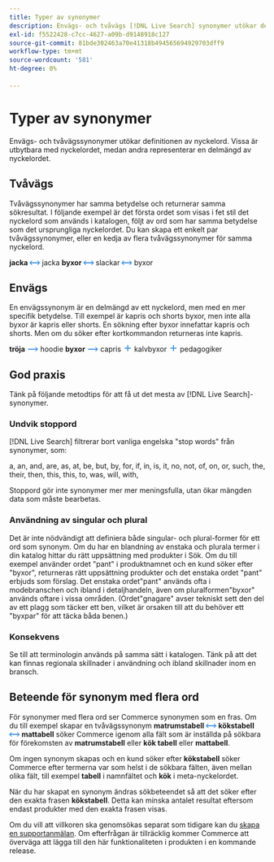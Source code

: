 ```yaml
---
title: Typer av synonymer
description: Envägs- och tvåvägs [!DNL Live Search] synonymer utökar definitionen av nyckelord.
exl-id: f5522428-c7cc-4627-a09b-d9148918c127
source-git-commit: 81bde302463a70e41318b494565694929703dff9
workflow-type: tm+mt
source-wordcount: '581'
ht-degree: 0%

---
```


# Typer av synonymer

Envägs- och tvåvägssynonymer utökar definitionen av nyckelord. Vissa är utbytbara med nyckelordet, medan andra representerar en delmängd av nyckelordet.

## Tvåvägs

Tvåvägssynonymer har samma betydelse och returnerar samma sökresultat. I följande exempel är det första ordet som visas i fet stil det nyckelord som används i katalogen, följt av ord som har samma betydelse som det ursprungliga nyckelordet. Du kan skapa ett enkelt par tvåvägssynonymer, eller en kedja av flera tvåvägssynonymer för samma nyckelord.

**jacka** ![Tvåvägsväljare](assets/btn-two-way.png) jacka
**byxor** ![Tvåvägsväljare](assets/btn-two-way.png) slackar ![Tvåvägsväljare](assets/btn-two-way.png) byxor

## Envägs

En envägssynonym är en delmängd av ett nyckelord, men med en mer specifik betydelse. Till exempel är kapris och shorts byxor, men inte alla byxor är kapris eller shorts. En sökning efter byxor innefattar kapris och shorts. Men om du söker efter kortkommandon returneras inte kapris.

**tröja** ![Envägsväljare](assets/btn-one-way.png) hoodie
**byxor** ![Envägsväljare](assets/btn-one-way.png) capris ![Flera enkelriktade väljare](assets/btn-multiple-one-way.png) kalvbyxor ![Flera enkelriktade väljare](assets/btn-multiple-one-way.png) pedagogiker

## God praxis

Tänk på följande metodtips för att få ut det mesta av [!DNL Live Search]-synonymer.

### Undvik stoppord

[!DNL Live Search] filtrerar bort vanliga engelska &quot;stop words&quot; från synonymer, som:

a, an, and, are, as, at, be, but, by, for, if, in, is, it, no, not, of, on, or, such, the, their, then, this, this, to, was, will, with,

Stoppord gör inte synonymer mer mer meningsfulla, utan ökar mängden data som måste bearbetas.

### Användning av singular och plural

Det är inte nödvändigt att definiera både singular- och plural-former för ett ord som synonym. Om du har en blandning av enstaka och plurala termer i din katalog hittar du rätt uppsättning med produkter i Sök. Om du till exempel använder ordet &quot;pant&quot; i produktnamnet och en kund söker efter &quot;byxor&quot;, returneras rätt uppsättning produkter och det enstaka ordet &quot;pant&quot; erbjuds som förslag. Det enstaka ordet&quot;pant&quot; används ofta i modebranschen och ibland i detaljhandeln, även om pluralformen&quot;byxor&quot; används oftare i vissa områden. (Ordet&quot;gnagare&quot; avser tekniskt sett den del av ett plagg som täcker ett ben, vilket är orsaken till att du behöver ett &quot;byxpar&quot; för att täcka båda benen.)

### Konsekvens

Se till att terminologin används på samma sätt i katalogen. Tänk på att det kan finnas regionala skillnader i användning och ibland skillnader inom en bransch.

## Beteende för synonym med flera ord

För synonymer med flera ord ser Commerce synonymen som en fras. Om du till exempel skapar en tvåvägssynonym **matrumstabell** ![Tvåvägsväljare](assets/btn-two-way.png) **kökstabell** ![Tvåvägsväljare](assets/btn-two-way.png) **mattabell** söker Commerce igenom alla fält som är inställda på sökbara för förekomsten av **matrumstabell** eller **kök tabell** eller **mattabell**.

Om ingen synonym skapas och en kund söker efter **kökstabell** söker Commerce efter termerna var som helst i de sökbara fälten, även mellan olika fält, till exempel **tabell** i namnfältet och **kök** i meta-nyckelordet.

När du har skapat en synonym ändras sökbeteendet så att det söker efter den exakta frasen **kökstabell**. Detta kan minska antalet resultat eftersom endast produkter med den exakta frasen visas.

Om du vill att villkoren ska genomsökas separat som tidigare kan du [skapa en supportanmälan](https://experienceleague.adobe.com/sv/docs/commerce-knowledge-base/kb/help-center-guide/magento-help-center-user-guide). Om efterfrågan är tillräcklig kommer Commerce att överväga att lägga till den här funktionaliteten i produkten i en kommande release.
